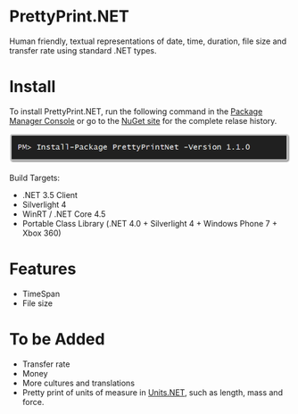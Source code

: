 PrettyPrint.NET
==============

Human friendly, textual representations of date, time, duration, file size and transfer rate using standard .NET types.

Install
=======
To install PrettyPrint.NET, run the following command in the [Package Manager Console](http://docs.nuget.org/docs/start-here/using-the-package-manager-console) or go to the [NuGet site](https://www.nuget.org/packages/PrettyPrintNet/) for the complete relase history.

![Install-Package PrettyPrintNet](Docs/Images/install_package_prettyprintnet.png "Install-Package PrettyPrintNet")

Build Targets:
* .NET 3.5 Client
* Silverlight 4
* WinRT / .NET Core 4.5
* Portable Class Library (.NET 4.0 + Silverlight 4 + Windows Phone 7 + Xbox 360)

Features
========
* TimeSpan 
* File size
 
To be Added
===========
* Transfer rate
* Money
* More cultures and translations
* Pretty print of units of measure in [Units.NET](https://www.nuget.org/packages/UnitsNet/), such as length, mass and force.
